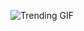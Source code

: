 
<!-- GIF_SECTION -->
![Trending GIF](https://media1.giphy.com/media/v1.Y2lkPThiYjIxNzcybzJiandkMXdhOHkzNHJsOWF0czQ5aXAzcjlnbW1yc3FsMW1jcTBhdCZlcD12MV9naWZzX3NlYXJjaCZjdD1n/KEzraGlQTEHkarhUPO/giphy.gif)
<!-- END_GIF_SECTION -->
